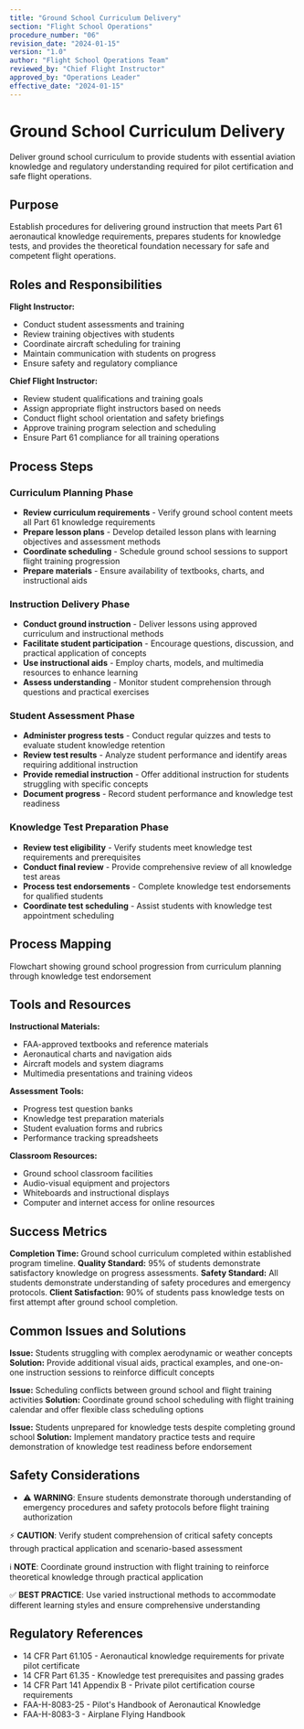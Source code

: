 ```yaml
---
title: "Ground School Curriculum Delivery"
section: "Flight School Operations"
procedure_number: "06"
revision_date: "2024-01-15"
version: "1.0"
author: "Flight School Operations Team"
reviewed_by: "Chief Flight Instructor"
approved_by: "Operations Leader"
effective_date: "2024-01-15"
---
```


# Ground School Curriculum Delivery

Deliver ground school curriculum to provide students with essential aviation knowledge and regulatory understanding required for pilot certification and safe flight operations.

## Purpose

Establish procedures for delivering ground instruction that meets Part 61 aeronautical knowledge requirements, prepares students for knowledge tests, and provides the theoretical foundation necessary for safe and competent flight operations.

## Roles and Responsibilities

**Flight Instructor:**

- Conduct student assessments and training
- Review training objectives with students
- Coordinate aircraft scheduling for training
- Maintain communication with students on progress
- Ensure safety and regulatory compliance

**Chief Flight Instructor:**

- Review student qualifications and training goals
- Assign appropriate flight instructors based on needs
- Conduct flight school orientation and safety briefings
- Approve training program selection and scheduling
- Ensure Part 61 compliance for all training operations
## Process Steps

### Curriculum Planning Phase

- **Review curriculum requirements** - Verify ground school content meets all Part 61 knowledge requirements
- **Prepare lesson plans** - Develop detailed lesson plans with learning objectives and assessment methods
- **Coordinate scheduling** - Schedule ground school sessions to support flight training progression
- **Prepare materials** - Ensure availability of textbooks, charts, and instructional aids

### Instruction Delivery Phase

- **Conduct ground instruction** - Deliver lessons using approved curriculum and instructional methods
- **Facilitate student participation** - Encourage questions, discussion, and practical application of concepts
- **Use instructional aids** - Employ charts, models, and multimedia resources to enhance learning
- **Assess understanding** - Monitor student comprehension through questions and practical exercises

### Student Assessment Phase

- **Administer progress tests** - Conduct regular quizzes and tests to evaluate student knowledge retention
- **Review test results** - Analyze student performance and identify areas requiring additional instruction
- **Provide remedial instruction** - Offer additional instruction for students struggling with specific concepts
- **Document progress** - Record student performance and knowledge test readiness

### Knowledge Test Preparation Phase

- **Review test eligibility** - Verify students meet knowledge test requirements and prerequisites
- **Conduct final review** - Provide comprehensive review of all knowledge test areas
- **Process test endorsements** - Complete knowledge test endorsements for qualified students
- **Coordinate test scheduling** - Assist students with knowledge test appointment scheduling

## Process Mapping

Flowchart showing ground school progression from curriculum planning through knowledge test endorsement

## Tools and Resources

**Instructional Materials:**

- FAA-approved textbooks and reference materials
- Aeronautical charts and navigation aids
- Aircraft models and system diagrams
- Multimedia presentations and training videos

**Assessment Tools:**

- Progress test question banks
- Knowledge test preparation materials
- Student evaluation forms and rubrics
- Performance tracking spreadsheets

**Classroom Resources:**

- Ground school classroom facilities
- Audio-visual equipment and projectors
- Whiteboards and instructional displays
- Computer and internet access for online resources

## Success Metrics

**Completion Time:** Ground school curriculum completed within established program timeline.
**Quality Standard:** 95% of students demonstrate satisfactory knowledge on progress assessments.
**Safety Standard:** All students demonstrate understanding of safety procedures and emergency protocols.
**Client Satisfaction:** 90% of students pass knowledge tests on first attempt after ground school completion.

## Common Issues and Solutions

**Issue:** Students struggling with complex aerodynamic or weather concepts
**Solution:** Provide additional visual aids, practical examples, and one-on-one instruction sessions to reinforce difficult concepts

**Issue:** Scheduling conflicts between ground school and flight training activities
**Solution:** Coordinate ground school scheduling with flight training calendar and offer flexible class scheduling options

**Issue:** Students unprepared for knowledge tests despite completing ground school
**Solution:** Implement mandatory practice tests and require demonstration of knowledge test readiness before endorsement

## Safety Considerations

- ⚠️ **WARNING**: Ensure students demonstrate thorough understanding of emergency procedures and safety protocols before flight training authorization



⚡ **CAUTION**: Verify student comprehension of critical safety concepts through practical application and scenario-based assessment

ℹ️ **NOTE**: Coordinate ground instruction with flight training to reinforce theoretical knowledge through practical application

✅ **BEST PRACTICE**: Use varied instructional methods to accommodate different learning styles and ensure comprehensive understanding

## Regulatory References

- 14 CFR Part 61.105 - Aeronautical knowledge requirements for private pilot certificate
- 14 CFR Part 61.35 - Knowledge test prerequisites and passing grades
- 14 CFR Part 141 Appendix B - Private pilot certification course requirements
- FAA-H-8083-25 - Pilot's Handbook of Aeronautical Knowledge
- FAA-H-8083-3 - Airplane Flying Handbook
